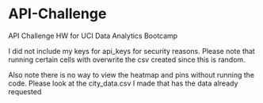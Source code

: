 # API-Challenge
API Challenge HW for UCI Data Analytics Bootcamp

I did not include my keys for api_keys for security reasons. Please note that running certain cells with overwrite the csv created since this is random. 

Also note there is no way to view the heatmap and pins without running the code. Please look at the city_data.csv I made that has the data already requested
